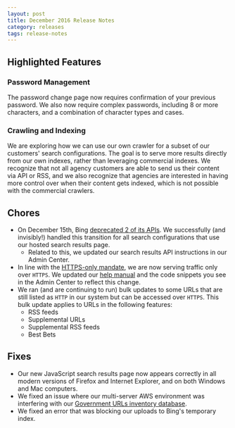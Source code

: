```yaml
---
layout: post
title: December 2016 Release Notes
category: releases
tags: release-notes
---
```


## Highlighted Features

### Password Management

The password change page now requires confirmation of your previous password. We also now require complex passwords, including 8 or more characters, and a combination of character types and cases.

### Crawling and Indexing

We are exploring how we can use our own crawler for a subset of our customers' search configurations. The goal is to serve more results directly from our own indexes, rather than leveraging commercial indexes. We recognize that not all agency customers are able to send us their content via API or RSS, and we also recognize that agencies are interested in having more control over when their content gets indexed, which is not possible with the commercial crawlers.

## Chores

* On December 15th, Bing [deprecated 2 of its APIs](https://blogs.msdn.microsoft.com/bingdevcenter/2016/11/04/azure-data-market-bing-search-and-web-results-only-apis-to-be-decommissioned-december-15/). We successfully (and invisibly!) handled this transition for all search configurations that use our hosted search results page. 
  * Related to this, we updated our search results API instructions in our Admin Center.
* In line with the [HTTPS-only mandate](https://https.cio.gov/), we are now serving traffic only over `HTTPS`. We updated our [help manual](/manual/) and the code snippets you see in the Admin Center to reflect this change.
* We ran (and are continuing to run) bulk updates to some URLs that are still listed as `HTTP` in our system but can be accessed over `HTTPS`.  This bulk update applies to URLs in the following features:
  * RSS feeds
  * Supplemental URLs
  * Supplemental RSS feeds
  * Best Bets

## Fixes

* Our new JavaScript search results page now appears correctly in all modern versions of Firefox and Internet Explorer, and on both Windows and Mac computers.
* We fixed an issue where our multi-server AWS environment was interfering with our [Government URLs inventory database](govt-urls.usa.gov/tematres/vocab/index.php).
* We fixed an error that was blocking our uploads to Bing's temporary index.
